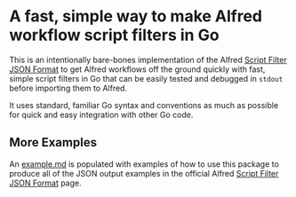 # A fast, simple way to make Alfred workflow script filters in Go

This is an intentionally bare-bones implementation of the Alfred [Script Filter JSON Format](https://www.alfredapp.com/help/workflows/inputs/script-filter/json/) to get Alfred workflows off the ground quickly with fast, simple script filters in Go that can be easily tested and debugged in `stdout` before importing them to Alfred. 

It uses standard, familiar Go syntax and conventions as much as possible for quick and easy integration with other Go code.

## More Examples
An [example.md](example.md) is populated with examples of how to use this package to produce all of the JSON output examples in the official Alfred [Script Filter JSON Format](https://www.alfredapp.com/help/workflows/inputs/script-filter/json/) page.